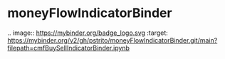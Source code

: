 # moneyFlowIndicatorBinder
.. image:: https://mybinder.org/badge_logo.svg :target: https://mybinder.org/v2/gh/pstrito/moneyFlowIndicatorBinder.git/main?filepath=cmfBuySellIndicatorBinder.ipynb
